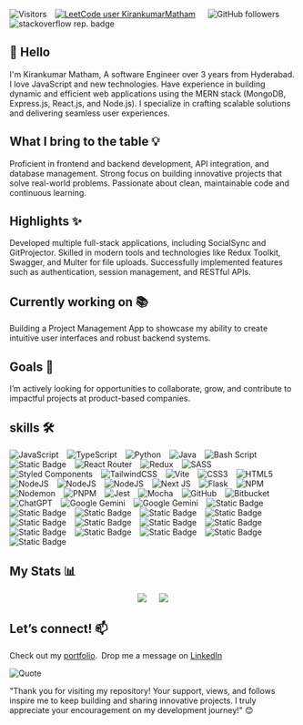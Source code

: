 ![Visitors](https://api.visitorbadge.io/api/visitors?path=https%3A%2F%2Fgithub.com%2Fkirankumar-Matham96%2Fkirankumar-Matham96%2Fblob%2Fmain%2FREADME.md&countColor=%23263759)
&ensp;
[![LeetCode user KirankumarMatham](https://img.shields.io/badge/dynamic/json?style=for-the-badge&labelColor=black&color=%23ffa116&label=Solved&query=solvedOverTotal&url=https%3A%2F%2Fleetcode-badge.vercel.app%2Fapi%2Fusers%2FKirankumarMatham&logo=leetcode&logoColor=yellow)](https://leetcode.com/KirankumarMatham/)
&emsp;
![GitHub followers](https://img.shields.io/github/followers/Kirankumar-Matham96?style=for-the-badge)
&emsp;<!-- stackoverflow -->
![stackoverflow rep. badge](https://stackoverflow-badge.herokuapp.com/stackoverflow?username=23980767&period=year&mini=true)

## 👋 Hello

<!-- - Bio -->
I'm Kirankumar Matham, A software Engineer over 3 years from Hyderabad. I love JavaScript and new technologies. Have experience in building dynamic and efficient web applications using the MERN stack (MongoDB, Express.js, React.js, and Node.js). I specialize in crafting scalable solutions and delivering seamless user experiences.

## What I bring to the table 💡
Proficient in frontend and backend development, API integration, and database management.
Strong focus on building innovative projects that solve real-world problems.
Passionate about clean, maintainable code and continuous learning.

## Highlights ✨
Developed multiple full-stack applications, including SocialSync and GitProjector.
Skilled in modern tools and technologies like Redux Toolkit, Swagger, and Multer for file uploads.
Successfully implemented features such as authentication, session management, and RESTful APIs.

## Currently working on 📚
Building a Project Management App to showcase my ability to create intuitive user interfaces and robust backend systems.

## Goals 🌟
I’m actively looking for opportunities to collaborate, grow, and contribute to impactful projects at product-based companies.



<!-- Made with [OSS Insight](https://ossinsight.io/) -->
<!--
![React](https://img.shields.io/badge/react-%2320232a.svg?style=for-the-badge&logo=react&logoColor=%2361DAFB)
-->

<!-- - skills -->
## skills 🛠️
  ![JavaScript](https://img.shields.io/badge/javascript-%23323330.svg?style=for-the-badge&logo=javascript&logoColor=%23F7DF1E)
  &ensp;
  ![TypeScript](https://img.shields.io/badge/typescript-%23007ACC.svg?style=for-the-badge&logo=typescript&logoColor=white)
  &ensp;
  ![Python](https://img.shields.io/badge/python-3670A0?style=for-the-badge&logo=python&logoColor=ffdd54)
  &ensp;
  ![Java](https://img.shields.io/badge/java-%23ED8B00.svg?style=for-the-badge&logo=openjdk&logoColor=white)
  &ensp;
  ![Bash Script](https://img.shields.io/badge/bash_script-%23121011.svg?style=for-the-badge&logo=gnu-bash&logoColor=white)
  &ensp;
  ![Static Badge](https://img.shields.io/badge/React-%2361DAFB?style=for-the-badge&logo=react&logoColor=black)
  &ensp;
  ![React Router](https://img.shields.io/badge/React_Router-CA4245?style=for-the-badge&logo=react-router&logoColor=white)
  &ensp;
  ![Redux](https://img.shields.io/badge/redux-%23593d88.svg?style=for-the-badge&logo=redux&logoColor=white)
  &ensp;
  ![SASS](https://img.shields.io/badge/SASS-hotpink.svg?style=for-the-badge&logo=SASS&logoColor=white)
  &ensp;
  ![Styled Components](https://img.shields.io/badge/styled--components-DB7093?style=for-the-badge&logo=styled-components&logoColor=white)
  &ensp;
  ![TailwindCSS](https://img.shields.io/badge/tailwindcss-%2338B2AC.svg?style=for-the-badge&logo=tailwind-css&logoColor=white)
  &ensp;
  ![Vite](https://img.shields.io/badge/vite-%23646CFF.svg?style=for-the-badge&logo=vite&logoColor=white)
  &ensp;
  ![CSS3](https://img.shields.io/badge/css3-%231572B6.svg?style=for-the-badge&logo=css3&logoColor=white)
  &ensp;
  ![HTML5](https://img.shields.io/badge/html5-%23E34F26.svg?style=for-the-badge&logo=html5&logoColor=white)
  &ensp;
  ![NodeJS](https://img.shields.io/badge/node.js-6DA55F?style=for-the-badge&logo=node.js&logoColor=white)
  &ensp;
  ![NodeJS](https://img.shields.io/badge/express.js-%23323330?style=for-the-badge&logo=express&logoColor=green)
  &ensp;
  ![NodeJS](https://img.shields.io/badge/MongoDB-1d1d1d?style=for-the-badge&logo=mongodb&logoColor=green)
  &ensp;
  ![Next JS](https://img.shields.io/badge/Next-black?style=for-the-badge&logo=next.js&logoColor=white)
  &ensp;
  ![Flask](https://img.shields.io/badge/flask-%23000.svg?style=for-the-badge&logo=flask&logoColor=white)
  &ensp;
  ![NPM](https://img.shields.io/badge/NPM-%23CB3837.svg?style=for-the-badge&logo=npm&logoColor=white)
  &ensp;
  ![Nodemon](https://img.shields.io/badge/NODEMON-%23323330.svg?style=for-the-badge&logo=nodemon&logoColor=%BBDEAD)
  &ensp;
  ![PNPM](https://img.shields.io/badge/pnpm-%234a4a4a.svg?style=for-the-badge&logo=pnpm&logoColor=f69220)
  &ensp;
  ![Jest](https://img.shields.io/badge/-jest-%23C21325?style=for-the-badge&logo=jest&logoColor=white)
  &ensp;
  ![Mocha](https://img.shields.io/badge/-mocha-%238D6748?style=for-the-badge&logo=mocha&logoColor=white)
  &ensp;
  ![GitHub](https://img.shields.io/badge/github-%23121011.svg?style=for-the-badge&logo=github&logoColor=white)
  &ensp;
  ![Bitbucket](https://img.shields.io/badge/bitbucket-%230047B3.svg?style=for-the-badge&logo=bitbucket&logoColor=white)
  &ensp;
  ![ChatGPT](https://img.shields.io/badge/chatGPT-74aa9c?style=for-the-badge&logo=openai&logoColor=white)
  &ensp;
  ![Google Gemini](https://img.shields.io/badge/google%20gemini-8E75B2?style=for-the-badge&logo=google%20gemini&logoColor=white)
  &ensp;
  ![Google Gemini](https://img.shields.io/badge/mysql-4479A1?style=for-the-badge&logo=mysql&logoColor=white)
  &ensp;
  ![Static Badge](https://img.shields.io/badge/Postgresql-%234169E1?style=for-the-badge&logo=postgresql&logoColor=white)
  &ensp;
  ![Static Badge](https://img.shields.io/badge/SQLite-%23003B57?style=for-the-badge&logo=sqlite&logoColor=white)
  &ensp;
  ![Static Badge](https://img.shields.io/badge/C--Language-%23A8B9CC?style=for-the-badge&logo=C&logoColor=white)
  &ensp;
  ![Static Badge](https://img.shields.io/badge/Firebase-%23DD2C00?style=for-the-badge&logo=Firebase&logoColor=white)
  &ensp;
  ![Static Badge](https://img.shields.io/badge/Figma-%23F24E1E?style=for-the-badge&logo=Figma&logoColor=white)
  &ensp;
  ![Static Badge](https://img.shields.io/badge/Bootstrap-%237952B3?style=for-the-badge&logo=Bootstrap&logoColor=white)
  &ensp;
  ![Static Badge](https://img.shields.io/badge/React_Bootstrap-%2341E0FD?style=for-the-badge&logo=React%20Bootstrap&logoColor=white)
  &ensp;
  ![Static Badge](https://img.shields.io/badge/.env-%23ECD53F?style=for-the-badge&logo=.env&logoColor=white)
  &ensp;
  ![Static Badge](https://img.shields.io/badge/JWT-%23000000?style=for-the-badge&logo=json%20web%20tokens&logoColor=white)
  &ensp;
  ![Static Badge](https://img.shields.io/badge/json-%23000000?style=for-the-badge&logo=json&logoColor=white)
  &ensp;
  ![Static Badge](https://img.shields.io/badge/docker-%232496ED?style=for-the-badge&logo=docker&logoColor=white)
  &ensp;
  ![Static Badge](https://img.shields.io/badge/jira-%230052CC?style=for-the-badge&logo=jira)
  &ensp;
  ![Static Badge](https://img.shields.io/badge/postman-%23FF6C37?style=for-the-badge&logo=postman&logoColor=white)
  &ensp;
  ![Static Badge](https://img.shields.io/badge/linux-%23FCC624?style=for-the-badge&logo=linux&logoColor=black)


## My Stats 📊
<!--
![Top Langs](https://github-readme-stats.vercel.app/api/top-langs/?username=Kirankumar-Matham96&layout=compact)
&emsp;
![Kiran's GitHub stats](https://github-readme-stats.vercel.app/api?username=Kirankumar-Matham96&show_icons=true&theme=transparent)

![GitHub Stats](https://github-readme-stats.vercel.app/api/top-langs/?username=Kirankumar-Matham96&theme=tokyonight&show_icons=true&hide_border=true&layout=compact)
  <img src="https://github-readme-stats.vercel.app/api/top-langs/?username=Kirankumar-Matham96&theme=tokyonight&show_icons=true&hide_border=true&layout=compact" />
    <img src="https://github-readme-stats.vercel.app/api?username=Kirankumar-Matham96&show_icons=true&theme=transparent" />
-->

<div align="center">
    <img src="https://github-readme-stats.vercel.app/api?username=Kirankumar-Matham96&show_icons=true" />
&emsp;
    <img src="https://github-readme-stats.vercel.app/api/top-langs/?username=Kirankumar-Matham96&layout=compact" />
<!--
### Check this later
<a href="https://next.ossinsight.io/widgets/official/compose-user-dashboard-stats?user_id=80587039" target="_blank" style="display: block" align="center">
  <picture>
    <source media="(prefers-color-scheme: dark)" srcset="https://next.ossinsight.io/widgets/official/compose-user-dashboard-stats/thumbnail.png?user_id=80587039&image_size=auto&color_scheme=dark" width="771" height="auto">
    <img alt="Dashboard stats of @kirankumar-Matham96" src="https://next.ossinsight.io/widgets/official/compose-user-dashboard-stats/thumbnail.png?user_id=80587039&image_size=auto&color_scheme=light" width="771" height="auto">
  </picture>
</a>
-->
</div>

<!-- - Social -->
## Let’s connect! 📫

Check out my [portfolio](https://myportfolio-omega-jet.vercel.app/).&ensp;Drop me a message on [LinkedIn](www.linkedin.com/in/kirankumar-matham)

![Quote](https://github-readme-quotes-bay.vercel.app/quote)


<!--
####  Thank you for visiting my profile!
-->
"Thank you for visiting my repository! Your support, views, and follows inspire me to keep building and sharing innovative projects. I truly appreciate your encouragement on my development journey!" 😊

<!--
[![Stargazers repo roster for @Kirankumar-Matham96/Kirankumar-Matham96](https://reporoster.com/stars/Kirankumar-Matham96/Kirankumar-Matham96)](https://github.com/Kirankumar-Matham96/Kirankumar-Matham96/stargazers)
[![Forkers repo roster for @Kirankumar-Matham96/Kirankumar-Matham96](https://reporoster.com/forks/Kirankumar-Matham96/Kirankumar-Matham96)](https://github.com/Kirankumar-Matham96/Kirankumar-Matham96/network/members)
-->

<!--
**kirankumar-Matham96/kirankumar-Matham96** is a ✨ _special_ ✨ repository because its `README.md` (this file) appears on your GitHub profile.

Here are some ideas to get you started:

-->

